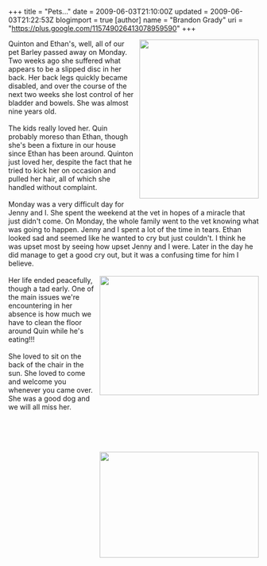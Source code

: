 +++
title = "Pets..."
date = 2009-06-03T21:10:00Z
updated = 2009-06-03T21:22:53Z
blogimport = true 
[author]
	name = "Brandon Grady"
	uri = "https://plus.google.com/115749026413078959590"
+++

<a onblur="try {parent.deselectBloggerImageGracefully();} catch(e) {}" href="http://1.bp.blogspot.com/_5WpZdqukbMw/SictHSdKNhI/AAAAAAAAAgw/HdHdUmmBbb0/s1600-h/IMG_5644.jpg"><img style="margin: 0pt 0pt 10px 10px; float: right; cursor: pointer; width: 240px; height: 320px;" src="http://1.bp.blogspot.com/_5WpZdqukbMw/SictHSdKNhI/AAAAAAAAAgw/HdHdUmmBbb0/s320/IMG_5644.jpg" alt="" id="BLOGGER_PHOTO_ID_5343289086134859282" border="0" /></a>Quinton and Ethan's, well, all of our pet Barley passed away on Monday.  Two weeks ago she suffered what appears to be a slipped disc in her back.  Her back legs quickly became disabled, and over the course of the next two weeks she lost control of her bladder and bowels.  She was almost nine years old.<br /><br />The kids really loved her.  Quin probably moreso than Ethan, though she's been a fixture in our house since Ethan has been around.  Quinton just loved her, despite the fact that he tried to kick her on occasion and pulled her hair, all of which she handled without complaint.<br /><br />Monday was a very difficult day for Jenny and I.  She spent the weekend at the vet in hopes of a miracle that just didn't come.  On Monday, the whole family went to the vet knowing what was going to happen.  Jenny and I spent a lot of the time in tears.  Ethan looked sad and seemed like he wanted to cry but just couldn't.  I think he was upset most by seeing how upset Jenny and I were.  Later in the day he did manage to get a good cry out, but it was a confusing time for him I believe.<br /><br /><a onblur="try {parent.deselectBloggerImageGracefully();} catch(e) {}" href="http://4.bp.blogspot.com/_5WpZdqukbMw/SictHX-1erI/AAAAAAAAAgo/MAP-iuGQlW4/s1600-h/IMG_5253.jpg"><img style="margin: 0pt 0pt 10px 10px; float: right; cursor: pointer; width: 320px; height: 240px;" src="http://4.bp.blogspot.com/_5WpZdqukbMw/SictHX-1erI/AAAAAAAAAgo/MAP-iuGQlW4/s320/IMG_5253.jpg" alt="" id="BLOGGER_PHOTO_ID_5343289087618284210" border="0" /></a>Her life ended peacefully, though a tad early.  One of the main issues we're encountering in her absence is how much we have to clean the floor around Quin while he's eating!!!<br /><br />She loved to sit on the back of the chair in the sun.  She loved to come and welcome you whenever you came over.  She was a good dog and we will all miss her.<br /><div style="text-align: center;"><div style="text-align: left;"><br /></div><br /><br /><br /><a onblur="try {parent.deselectBloggerImageGracefully();} catch(e) {}" href="http://3.bp.blogspot.com/_5WpZdqukbMw/SictHMAt6JI/AAAAAAAAAgg/x--_IzzwY2k/s1600-h/DSC_0032.jpg"><img style="margin: 0pt 0pt 10px 10px; float: right; cursor: pointer; width: 320px; height: 213px;" src="http://3.bp.blogspot.com/_5WpZdqukbMw/SictHMAt6JI/AAAAAAAAAgg/x--_IzzwY2k/s320/DSC_0032.jpg" alt="" id="BLOGGER_PHOTO_ID_5343289084404951186" border="0" /></a><br /></div>
